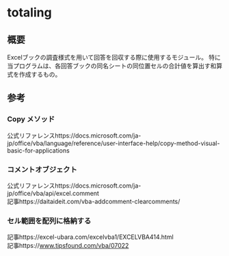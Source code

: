 # totaling

## 概要

Excelブックの調査様式を用いて回答を回収する際に使用するモジュール。
特に当プログラムは、各回答ブックの同名シートの同位置セルの合計値を算出す和算式を作成するもの。

## 参考

### Copy メソッド
公式リファレンスhttps://docs.microsoft.com/ja-jp/office/vba/language/reference/user-interface-help/copy-method-visual-basic-for-applications

### コメントオブジェクト
公式リファレンスhttps://docs.microsoft.com/ja-jp/office/vba/api/excel.comment<br>
記事https://daitaideit.com/vba-addcomment-clearcomments/

### セル範囲を配列に格納する
記事https://excel-ubara.com/excelvba1/EXCELVBA414.html<br>
記事https://www.tipsfound.com/vba/07022<br>

